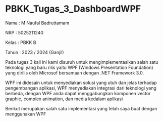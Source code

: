 # PBKK_Tugas_3_DashboardWPF
Nama    : M Naufal Badruttamam

NRP     : 5025211240

Kelas   : PBKK B

Tahun   : 2023 / 2024 (Ganjil)

Pada tugas 3 kali ini kami disuruh untuk mengimplementasikan salah satu teknologi yang baru rilis yaitu WPF (Windows Presentation Foundation) yang dirilis oleh Microsof bersamaan dengan .NET Framework 3.0. 

WPF ini didesain untuk menyediakan solusi yang utuh dan jelas terhadap pengembangan aplikasi, WPF menyediakan integrasi dari teknologi yang berbeda, dengan WPF anda dapat menggabungkan komponen vector graphic, complex animation, dan media kedalam aplikasi

Berikut merupakan salah satu implementasi yang telah saya buat dengan menggunakan WPF
